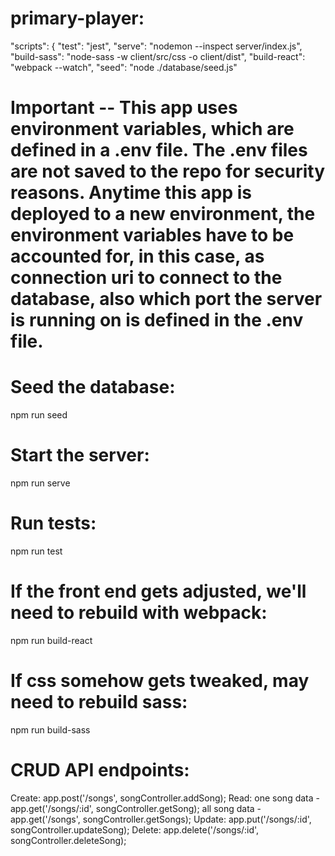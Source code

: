 # primary-player:
"scripts": {
    "test": "jest",
    "serve": "nodemon --inspect server/index.js",
    "build-sass": "node-sass -w client/src/css -o client/dist",
    "build-react": "webpack --watch",
    "seed": "node ./database/seed.js"

# Important -- This app uses environment variables, which are defined in a .env file. The .env files are not saved to the repo for security reasons. Anytime this app is deployed to a new environment, the environment variables have to be accounted for, in this case, as connection uri to connect to the database, also which port the server is running on is defined in the .env file.

# Seed the database:
npm run seed

# Start the server:
npm run serve

# Run tests:
npm run test

# If the front end gets adjusted, we'll need to rebuild with webpack:
npm run build-react

# If css somehow gets tweaked, may need to rebuild sass:
npm run build-sass

# CRUD API endpoints:
Create: app.post('/songs', songController.addSong);
Read: one song data - app.get('/songs/:id', songController.getSong);
      all song data - app.get('/songs', songController.getSongs);
Update: app.put('/songs/:id', songController.updateSong);
Delete: app.delete('/songs/:id', songController.deleteSong);

